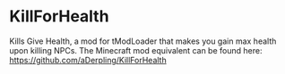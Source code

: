 # KillForHealth
Kills Give Health, a mod for tModLoader that makes you gain max health upon killing NPCs.
The Minecraft mod equivalent can be found here: https://github.com/aDerpling/KillForHealth
